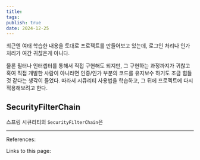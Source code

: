 ```yaml
---
title: 
tags: 
publish: true
date: 2024-12-25
---
```

최근엔 여태 학습한 내용을 토대로 프로젝트를 만들어보고 있는데, 로그인 처리나 인가 처리가 여간 귀찮은게 아니다.

물론 필터나 인터셉터를 통해서 직접 구현해도 되지만, 그 구현하는 과정까지가 귀찮고 혹여 직접 개발한 사람이 아니라면 인증/인가 부분의 코드를 유지보수 하기도 조금 힘들 것 같다는 생각이 들었다. 따라서 시큐리티 사용법을 학습하고, 그 뒤에 프로젝트에 다시 적용해보려고 한다.

## SecurityFilterChain
스프링 시큐리티의 `SecurityFilterChain`은 

---
References: 

Links to this page: 